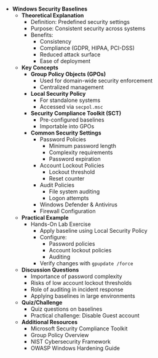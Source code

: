 - **Windows Security Baselines**
  - **Theoretical Explanation**
    - Definition: Predefined security settings
    - Purpose: Consistent security across systems
    - Benefits:
      - Consistency
      - Compliance (GDPR, HIPAA, PCI-DSS)
      - Reduced attack surface
      - Ease of deployment
  - **Key Concepts**
    - **Group Policy Objects (GPOs)**
      - Used for domain-wide security enforcement
      - Centralized management
    - **Local Security Policy**
      - For standalone systems
      - Accessed via `secpol.msc`
    - **Security Compliance Toolkit (SCT)**
      - Pre-configured baselines
      - Importable into GPOs
    - **Common Security Settings**
      - Password Policies
        - Minimum password length
        - Complexity requirements
        - Password expiration
      - Account Lockout Policies
        - Lockout threshold
        - Reset counter
      - Audit Policies
        - File system auditing
        - Logon attempts
      - Windows Defender & Antivirus
      - Firewall Configuration
  - **Practical Example**
    - Hands-On Lab Exercise
      - Apply baseline using Local Security Policy
      - Configure:
        - Password policies
        - Account lockout policies
        - Auditing
      - Verify changes with `gpupdate /force`
  - **Discussion Questions**
    - Importance of password complexity
    - Risks of low account lockout thresholds
    - Role of auditing in incident response
    - Applying baselines in large environments
  - **Quiz/Challenge**
    - Quiz questions on baselines
    - Practical challenge: Disable Guest account
  - **Additional Resources**
    - Microsoft Security Compliance Toolkit
    - Group Policy Overview
    - NIST Cybersecurity Framework
    - OWASP Windows Hardening Guide